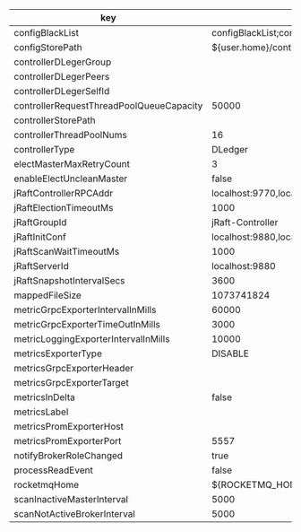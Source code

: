 |key|value|important|
|---|---|---|
|configBlackList|configBlackList;configStorePath||
|configStorePath|${user.home}/controller/controller.properties||
|controllerDLegerGroup|||
|controllerDLegerPeers|||
|controllerDLegerSelfId|||
|controllerRequestThreadPoolQueueCapacity|50000||
|controllerStorePath|||
|controllerThreadPoolNums|16||
|controllerType|DLedger||
|electMasterMaxRetryCount|3||
|enableElectUncleanMaster|false||
|jRaftControllerRPCAddr|localhost:9770,localhost:9771,localhost:9772||
|jRaftElectionTimeoutMs|1000||
|jRaftGroupId|jRaft-Controller||
|jRaftInitConf|localhost:9880,localhost:9881,localhost:9882||
|jRaftScanWaitTimeoutMs|1000||
|jRaftServerId|localhost:9880||
|jRaftSnapshotIntervalSecs|3600||
|mappedFileSize|1073741824||
|metricGrpcExporterIntervalInMills|60000||
|metricGrpcExporterTimeOutInMills|3000||
|metricLoggingExporterIntervalInMills|10000||
|metricsExporterType|DISABLE||
|metricsGrpcExporterHeader|||
|metricsGrpcExporterTarget|||
|metricsInDelta|false||
|metricsLabel|||
|metricsPromExporterHost|||
|metricsPromExporterPort|5557||
|notifyBrokerRoleChanged|true||
|processReadEvent|false||
|rocketmqHome|${ROCKETMQ_HOME}||
|scanInactiveMasterInterval|5000||
|scanNotActiveBrokerInterval|5000||
